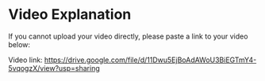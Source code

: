 # Video Explanation

If you cannot upload your video directly, please paste a link to your video below:

Video link: https://drive.google.com/file/d/11Dwu5EjBoAdAWoU3BiEGTmY4-5vqogzX/view?usp=sharing
